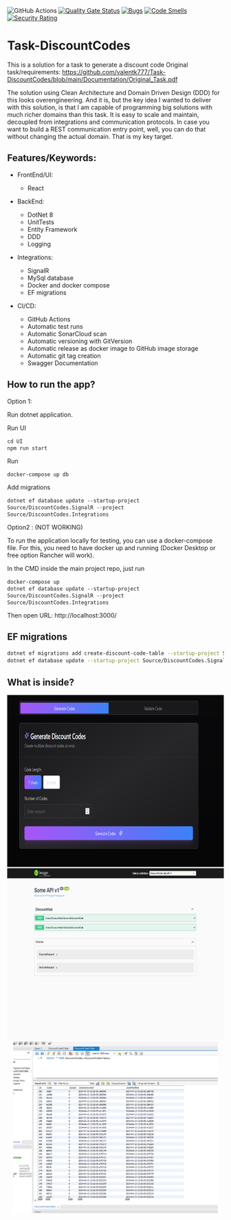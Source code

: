 ![GitHub Actions](https://github.com/valentk777/Task-DiscountCodes/actions/workflows/main-ci-cd.yml/badge.svg)
[![Quality Gate Status](https://sonarcloud.io/api/project_badges/measure?project=valentk777_Task-DiscountCodes&metric=alert_status)](https://sonarcloud.io/summary/new_code?id=valentk777_Task-DiscountCodes)
[![Bugs](https://sonarcloud.io/api/project_badges/measure?project=valentk777_Task-DiscountCodes&metric=bugs)](https://sonarcloud.io/summary/new_code?id=valentk777_Task-DiscountCodes)
[![Code Smells](https://sonarcloud.io/api/project_badges/measure?project=valentk777_Task-DiscountCodes&metric=code_smells)](https://sonarcloud.io/summary/new_code?id=valentk777_Task-DiscountCodes)
[![Security Rating](https://sonarcloud.io/api/project_badges/measure?project=valentk777_Task-DiscountCodes&metric=security_rating)](https://sonarcloud.io/summary/new_code?id=valentk777_Task-DiscountCodes)

# Task-DiscountCodes

This is a solution for a task to generate a discount code
Original task/requirements:
https://github.com/valentk777/Task-DiscountCodes/blob/main/Documentation/Original_Task.pdf

The solution using Clean Architecture and Domain Driven Design (DDD) for this looks overengineering.
And it is, but the key idea I wanted to deliver with this solution, is that I am capable of programming big solutions with much richer domains than this task.
It is easy to scale and maintain, decoupled from integrations and communication protocols.
In case you want to build a REST communication entry point, well, you can do that without changing the actual domain.
That is my key target.

## Features/Keywords:

- FrontEnd/UI:
  - React
- BackEnd:

  - DotNet 8
  - UnitTests
  <!-- * IntegrationTests -->
  - Entity Framework
  - DDD
  - Logging

- Integrations:

  - SignalR
  - MySql database
  - Docker and docker compose
  - EF migrations

- CI/CD:
  - GitHub Actions
  - Automatic test runs
  - Automatic SonarCloud scan
  - Automatic versioning with GitVersion
  - Automatic release as docker image to GitHub image storage
  - Automatic git tag creation
  - Swagger Documentation

## How to run the app?

Option 1:

Run dotnet application.

Run UI

```
cd UI
npm run start
```

Run

```
docker-compose up db
```

Add migrations

```
dotnet ef database update --startup-project Source/DiscountCodes.SignalR --project Source/DiscountCodes.Integrations
```

Option2 : (NOT WORKING)

To run the application locally for testing, you can use a docker-compose file.
For this, you need to have docker up and running (Docker Desktop or free option Rancher will work).

In the CMD inside the main project repo, just run

```
docker-compose up
dotnet ef database update --startup-project Source/DiscountCodes.SignalR --project Source/DiscountCodes.Integrations
```

Then open URL: http://localhost:3000/

## EF migrations

```bash
dotnet ef migrations add create-discount-code-table --startup-project Source/DiscountCodes.SignalR --project Source/DiscountCodes.Integrations
dotnet ef database update --startup-project Source/DiscountCodes.SignalR --project Source/DiscountCodes.Integrations
```

## What is inside?

<div align="center">
  <img alt='screen' src='https://github.com/valentk777/Task-DiscountCodes/blob/e8da5915dfbff5c69947be3c4696df3cd6c3afb3/Documentation/Pictures1.png' height="400" />
  <img alt='screen' src='https://github.com/valentk777/Task-DiscountCodes/blob/e8da5915dfbff5c69947be3c4696df3cd6c3afb3/Documentation/Pictures2.png' height="400" />
  <img alt='screen' src='https://github.com/valentk777/Task-DiscountCodes/blob/e8da5915dfbff5c69947be3c4696df3cd6c3afb3/Documentation/Pictures3.png' height="400" />
</div>
